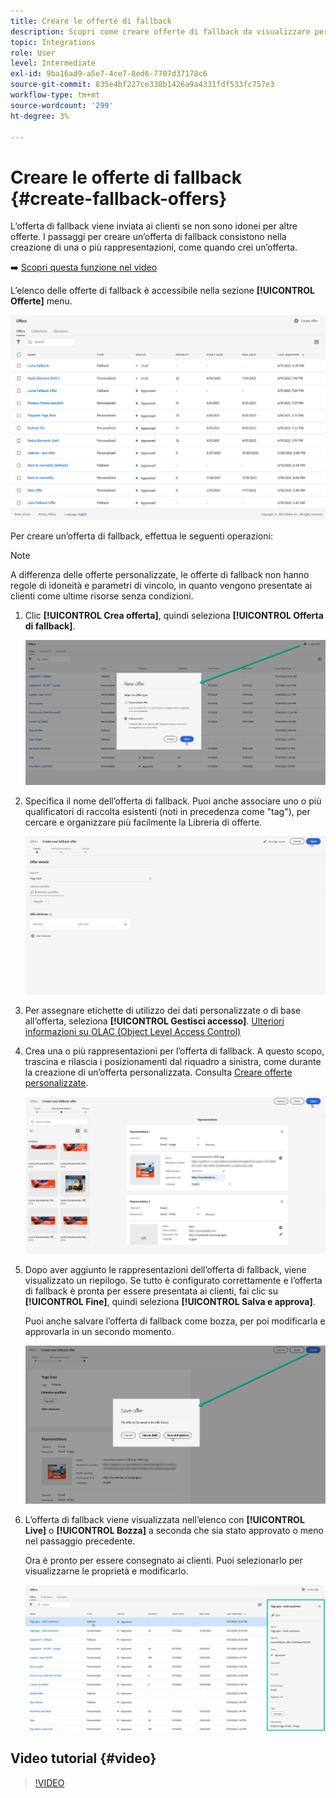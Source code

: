 ```yaml
---
title: Creare le offerte di fallback
description: Scopri come creare offerte di fallback da visualizzare per i clienti che non sono idonei per nessuna offerta
topic: Integrations
role: User
level: Intermediate
exl-id: 9ba16ad9-a5e7-4ce7-8ed6-7707d37178c6
source-git-commit: 835e4bf227ce330b1426a9a4331fdf533fc757e3
workflow-type: tm+mt
source-wordcount: '299'
ht-degree: 3%

---
```


# Creare le offerte di fallback {#create-fallback-offers}

L’offerta di fallback viene inviata ai clienti se non sono idonei per altre offerte. I passaggi per creare un’offerta di fallback consistono nella creazione di una o più rappresentazioni, come quando crei un’offerta.

➡️ [Scopri questa funzione nel video](#video)

L’elenco delle offerte di fallback è accessibile nella sezione **[!UICONTROL Offerte]** menu.

![](../assets/offers_list.png)

Per creare un’offerta di fallback, effettua le seguenti operazioni:

>[!NOTE]
>
>A differenza delle offerte personalizzate, le offerte di fallback non hanno regole di idoneità e parametri di vincolo, in quanto vengono presentate ai clienti come ultime risorse senza condizioni.

1. Clic **[!UICONTROL Crea offerta]**, quindi seleziona **[!UICONTROL Offerta di fallback]**.

   ![](../assets/create_fallback.png)

1. Specifica il nome dell’offerta di fallback. Puoi anche associare uno o più qualificatori di raccolta esistenti (noti in precedenza come &quot;tag&quot;), per cercare e organizzare più facilmente la Libreria di offerte.

   ![](../assets/fallback_details.png)

1. Per assegnare etichette di utilizzo dei dati personalizzate o di base all’offerta, seleziona **[!UICONTROL Gestisci accesso]**. [Ulteriori informazioni su OLAC (Object Level Access Control)](../../administration/object-based-access.md)

1. Crea una o più rappresentazioni per l’offerta di fallback. A questo scopo, trascina e rilascia i posizionamenti dal riquadro a sinistra, come durante la creazione di un’offerta personalizzata. Consulta [Creare offerte personalizzate](../offer-library/creating-personalized-offers.md).

   ![](../assets/fallback_content.png)

1. Dopo aver aggiunto le rappresentazioni dell’offerta di fallback, viene visualizzato un riepilogo. Se tutto è configurato correttamente e l’offerta di fallback è pronta per essere presentata ai clienti, fai clic su **[!UICONTROL Fine]**, quindi seleziona **[!UICONTROL Salva e approva]**.

   Puoi anche salvare l’offerta di fallback come bozza, per poi modificarla e approvarla in un secondo momento.

   ![](../assets/fallback_review.png)

1. L’offerta di fallback viene visualizzata nell’elenco con **[!UICONTROL Live]** o **[!UICONTROL Bozza]** a seconda che sia stato approvato o meno nel passaggio precedente.

   Ora è pronto per essere consegnato ai clienti. Puoi selezionarlo per visualizzarne le proprietà e modificarlo. <!-- no suppression? -->

   ![](../assets/fallback_created.png)

## Video tutorial {#video}

>[!VIDEO](https://video.tv.adobe.com/v/329383?quality=12)

